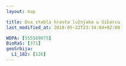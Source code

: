 ```yaml
---
layout: map

title: Dva stabla hrasta lužnjaka u Gibarcu
last_modified_at: 2018-05-22T23:34:04+02:00

WDPA: [555589075]
BioRaS: [371]
geoSrbija:
  L1_182: [126]
---
```

